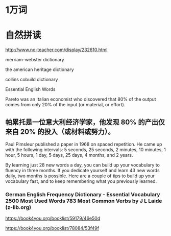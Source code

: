 # 1万词

# 自然拼读
http://www.no-teacher.com/display/232610.html

merriam-webster dictionary

the american heritage dictionary

collins cobuild dictionary






Essential English Words

Pareto was an Italian economist who discovered that 80% of the output comes from only 20% of the input (or material, or effort).
## 帕累托是一位意大利经济学家，他发现 80% 的产出仅来自 20% 的投入（或材料或努力）。

Paul Pimsleur published a paper in 1968 on spaced repetition. He came up with the following intervals: 5 seconds, 25 seconds, 2 minutes, 10 minutes, 1 hour, 5 hours, 1 day, 5 days, 25 days, 4 months, and 2 years.


By learning just 28 new words a day, you can build up your vocabulary to fluency in three months. If you dedicate yourself and learn 43 new words daily, two months is possible. Here are a couple of tips to build up your vocabulary fast, and to keep remembering what you previously learned.

### German English Frequency Dictionary - Essential Vocabulary 2500 Most Used Words  783 Most Common Verbs by J L Laide (z-lib.org)

https://book4you.org/booklist/59179/46e50d

https://book4you.org/booklist/78084/53f49f

